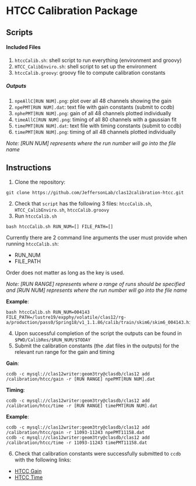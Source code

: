 # HTCC Calibration Package

## Scripts

#### Included Files
1. `htccCalib.sh`: shell script to run everything (environment and groovy)
2. `HTCC_CalibEnviro.sh`: shell script to set up the environment 
3. `htccCalib.groovy`: groovy file to compute calibration constants

##### Outputs
1. `npeAllC[RUN NUM].png`: plot over all 48 channels showing the gain
2. `npePMT[RUN NUM].dat`: text file with gain constants (submit to ccdb)
3. `nphePMT[RUN NUM].png`: gain of all 48 channels plotted individually
4. `timeAllC[RUN NUM].png`: timing of all 80 channels with a gaussian fit
5. `timePMT[RUN NUM].dat`: text file with timing constants (submit to ccdb)
6. `timePMT[RUN NUM].png`: timing of all 48 channels plotted individually 

*Note: [RUN NUM] represents where the run number will go into the file name*

## Instructions

1. Clone the repository:
```
git clone https://github.com/JeffersonLab/clas12calibration-htcc.git
```
2. Check that `script` has the following 3 files: `htccCalib.sh`, `HTCC_CalibEnviro.sh`, `htccCalib.groovy`
3. Run `htccCalib.sh`
```
bash htccCalib.sh RUN_NUM=[] FILE_PATH=[]
```
Currently there are 2 command line arguments the user must provide when running `htccCalib.sh`: 
  - RUN_NUM
  - FILE_PATH

Order does not matter as long as the key is used. 

*Note: [RUN RANGE] represents where a range of runs should be specified and [RUN NUM] represents where the run number will go into the file name*

**Example**:
```
bash htccCalib.sh RUN_NUM=004143 FILE_PATH=/lustre19/expphy/volatile/clas12/rg-a/production/pass0/Spring18/v1_1.1.86/calib/train/skim6/skim6_004143.hipo
```
4. Upon successful completion of the script the outputs can be found in `$PWD/CalibRes/$RUN_NUM/$TODAY` 
5. Submit the calibration constants (the .dat files in the outputs) for the relevant run range for the gain and timing

**Gain**:
```
ccdb -c mysql://clas12writer:geom3try@clasdb/clas12 add /calibration/htcc/gain -r [RUN RANGE] npePMT[RUN NUM].dat
```
**Timing**:
```
ccdb -c mysql://clas12writer:geom3try@clasdb/clas12 add /calibration/htcc/time -r [RUN RANGE] timePMT[RUN NUM].dat
```
**Example**:
```
ccdb -c mysql://clas12writer:geom3try@clasdb/clas12 add /calibration/htcc/gain -r 11093-11243 npePMT11158.dat
ccdb -c mysql://clas12writer:geom3try@clasdb/clas12 add /calibration/htcc/time -r 11093-11243 timePMT11158.dat
```
6. Check that calibration constants were successfully submitted to `ccdb` with the following links: 
  - [HTCC Gain](https://clasweb.jlab.org/cgi-bin/ccdb/versions?table=/calibration/htcc/gain)
  - [HTCC Time](https://clasweb.jlab.org/cgi-bin/ccdb/versions?table=/calibration/htcc/time)
